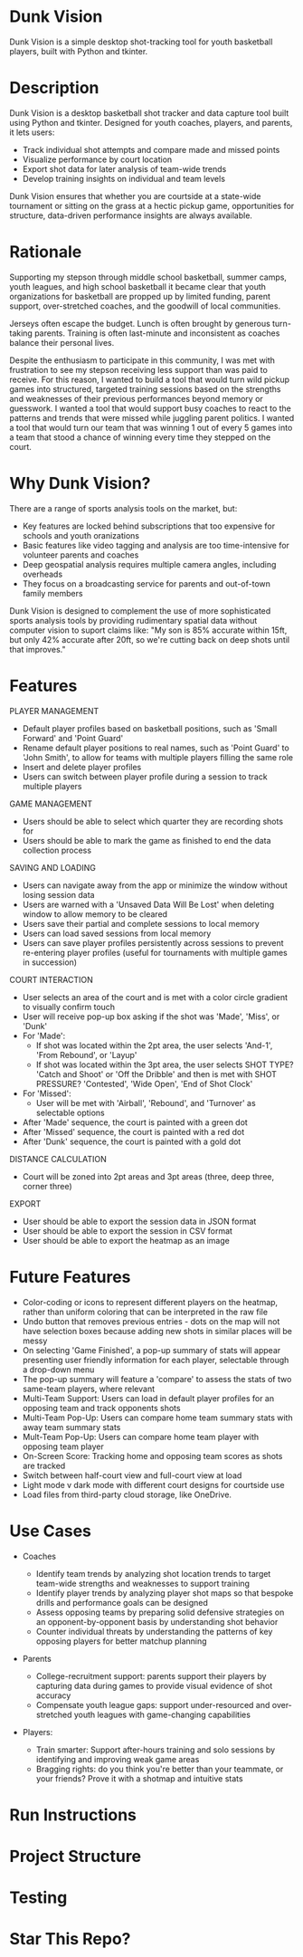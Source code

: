 # Dunk Vision
Dunk Vision is a simple desktop shot-tracking tool for youth basketball players, built with Python and tkinter. 

# Description 
Dunk Vision is a desktop basketball shot tracker and data capture tool built using Python and tkinter. Designed for youth coaches, players, and parents, it lets users: 
- Track individual shot attempts and compare made and missed points
- Visualize performance by court location
- Export shot data for later analysis of team-wide trends
- Develop training insights on individual and team levels

Dunk Vision ensures that whether you are courtside at a state-wide tournament or sitting on the grass at a hectic pickup game, opportunities for structure, data-driven performance insights are always available. 

# Rationale 
Supporting my stepson through middle school basketball, summer camps, youth leagues, and high school basketball it became clear that youth organizations for basketball are propped up by limited funding, parent support, over-stretched coaches, and the goodwill of local communities. 

Jerseys often escape the budget. Lunch is often brought by generous turn-taking parents. Training is often last-minute and inconsistent as coaches balance their personal lives. 

Despite the enthusiasm to participate in this community, I was met with frustration to see my stepson receiving less support than was paid to receive. For this reason, I wanted to build a tool that would turn wild pickup games into structured, targeted training sessions based on the strengths and weaknesses of their previous performances beyond memory or guesswork. I wanted a tool that would support busy coaches to react to the patterns and trends that were missed while juggling parent politics. I wanted a tool that would turn our team that was winning 1 out of every 5 games into a team that stood a chance of winning every time they stepped on the court. 

# Why Dunk Vision?
There are a range of sports analysis tools on the market, but: 
- Key features are locked behind subscriptions that too expensive for schools and youth oranizations
- Basic features like video tagging and analysis are too time-intensive for volunteer parents and coaches 
- Deep geospatial analysis requires multiple camera angles, including overheads
- They focus on a broadcasting service for parents and out-of-town family members

Dunk Vision is designed to complement the use of more sophisticated sports analysis tools by providing rudimentary spatial data without computer vision to suport claims like: "My son is 85% accurate within 15ft, but only 42% accurate after 20ft, so we're cutting back on deep shots until that improves."

# Features 
PLAYER MANAGEMENT 
- Default player profiles based on basketball positions, such as 'Small Forward' and 'Point Guard'
- Rename default player positions to real names, such as 'Point Guard' to 'John Smith', to allow for teams with multiple players filling the same role 
- Insert and delete player profiles
- Users can switch between player profile during a session to track multiple players

GAME MANAGEMENT
- Users should be able to select which quarter they are recording shots for
- Users should be able to mark the game as finished to end the data collection process

SAVING AND LOADING 
- Users can navigate away from the app or minimize the window without losing session data
- Users are warned with a 'Unsaved Data Will Be Lost' when deleting window to allow memory to be cleared
- Users save their partial and complete sessions to local memory
- Users can load saved sessions from local memory
- Users can save player profiles persistently across sessions to prevent re-entering player profiles (useful for tournaments with multiple games in succession)

COURT INTERACTION 
- User selects an area of the court and is met with a color circle gradient to visually confirm touch
- User will receive pop-up box asking if the shot was 'Made', 'Miss', or 'Dunk'
- For 'Made': 
  - If shot was located within the 2pt area, the user selects 'And-1', 'From Rebound', or 'Layup'
  - If shot was located within the 3pt area, the user selects SHOT TYPE? 'Catch and Shoot' or 'Off the Dribble' and then is met with SHOT PRESSURE? 'Contested', 'Wide Open', 'End of Shot Clock'
- For 'Missed':
  - User will be met with 'Airball', 'Rebound', and 'Turnover' as selectable options 
- After 'Made' sequence, the court is painted with a green dot
- After 'Missed' sequence, the court is painted with a red dot
- After 'Dunk' sequence, the court is painted with a gold dot

DISTANCE CALCULATION 
- Court will be zoned into 2pt areas and 3pt areas (three, deep three, corner three)

EXPORT
- User should be able to export the session data in JSON format
- User should be able to export the session in CSV format
- User should be able to export the heatmap as an image

# Future Features
- Color-coding or icons to represent different players on the heatmap, rather than uniform coloring that can be interpreted in the raw file
- Undo button that removes previous entries - dots on the map will not have selection boxes because adding new shots in similar places will be messy
- On selecting 'Game Finished', a pop-up summary of stats will appear presenting user friendly information for each player, selectable through a drop-down menu
- The pop-up summary will feature a 'compare' to assess the stats of two same-team players, where relevant
- Multi-Team Support: Users can load in default player profiles for an opposing team and track opponents shots
- Multi-Team Pop-Up: Users can compare home team summary stats with away team summary stats
- Mult-Team Pop-Up: Users can compare home team player with opposing team player
- On-Screen Score: Tracking home and opposing team scores as shots are tracked
- Switch between half-court view and full-court view at load
- Light mode v dark mode with different court designs for courtside use
- Load files from third-party cloud storage, like OneDrive.

# Use Cases 
- Coaches
  - Identify team trends by analyzing shot location trends to target team-wide strengths and weaknesses to support training
  - Identify player trends by analyzing player shot maps so that bespoke drills and performance goals can be designed
  - Assess opposing teams by preparing solid defensive strategies on an opponent-by-opponent basis by understanding shot behavior
  - Counter individual threats by understanding the patterns of key opposing players for better matchup planning

- Parents
  - College-recruitment support: parents support their players by capturing data during games to provide visual evidence of shot accuracy
  - Compensate youth league gaps: support under-resourced and over-stretched youth leagues with game-changing capabilities  

- Players:
  - Train smarter: Support after-hours training and solo sessions by identifying and improving weak game areas 
  - Bragging rights: do you think you're better than your teammate, or your friends? Prove it with a shotmap and intuitive stats 
 
# Run Instructions 

# Project Structure

# Testing 

# Star This Repo? 
